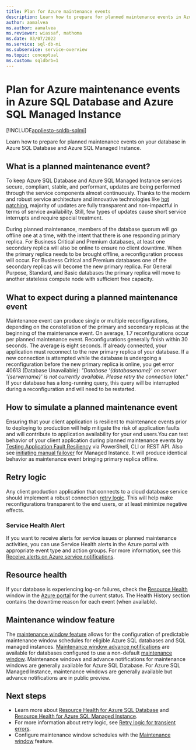 ```yaml
---
title: Plan for Azure maintenance events
description: Learn how to prepare for planned maintenance events in Azure SQL Database and Azure SQL Managed Instance.
author: aamalvea
ms.author: aamalvea
ms.reviewer: wiassaf, mathoma
ms.date: 03/07/2022
ms.service: sql-db-mi
ms.subservice: service-overview
ms.topic: conceptual
ms.custom: sqldbrb=1
---
```


# Plan for Azure maintenance events in Azure SQL Database and Azure SQL Managed Instance
[!INCLUDE[appliesto-sqldb-sqlmi](../includes/appliesto-sqldb-sqlmi.md)]

Learn how to prepare for planned maintenance events on your database in Azure SQL Database and Azure SQL Managed Instance.

## What is a planned maintenance event?

To keep Azure SQL Database and Azure SQL Managed Instance services secure, compliant, stable, and performant, updates are being performed through the service components almost continuously. Thanks to the modern and robust service architecture and innovative technologies like [hot patching](https://aka.ms/azuresqlhotpatching), majority of updates are fully transparent and non-impactful in terms of service availability. Still, few types of updates cause short service interrupts and require special treatment. 

During planned maintenance, members of the database quorum will go offline one at a time, with the intent that there is one responding primary replica. For Business Critical and Premium databases, at least one secondary replica will also be online to ensure no client downtime. When the primary replica needs to be brought offline, a reconfiguration process will occur. For Business Critical and Premium databases one of the secondary replicas will become the new primary replica. For General Purpose, Standard, and Basic databases the primary replica will move to another stateless compute node with sufficient free capacity.

## What to expect during a planned maintenance event

Maintenance event can produce single or multiple reconfigurations, depending on the constellation of the primary and secondary replicas at the beginning of the maintenance event. On average, 1.7 reconfigurations occur per planned maintenance event. Reconfigurations generally finish within 30 seconds. The average is eight seconds. If already connected, your application must reconnect to the new primary replica of your database. If a new connection is attempted while the database is undergoing a reconfiguration before the new primary replica is online, you get error 40613 (Database Unavailable): *"Database '{databasename}' on server '{servername}' is not currently available. Please retry the connection later."* If your database has a long-running query, this query will be interrupted during a reconfiguration and will need to be restarted.

## How to simulate a planned maintenance event

Ensuring that your client application is resilient to maintenance events prior to deploying to production will help mitigate the risk of application faults and will contribute to application availability for your end users.You can test behavior of your client application during planned maintenance events by [Testing Application Fault Resiliency](./high-availability-sla.md#testing-application-fault-resiliency) via PowerShell, CLI or REST API. Also see [initiating manual failover](https://aka.ms/mifailover-techblog) for Managed Instance. It will produce identical behavior as maintenance event bringing primary replica offline.

## Retry logic

Any client production application that connects to a cloud database service should implement a robust connection [retry logic](troubleshoot-common-connectivity-issues.md#retry-logic-for-transient-errors). This will help make reconfigurations transparent to the end users, or at least minimize negative effects.

### Service Health Alert

If you want to receive alerts for service issues or planned maintenance activities, you can use Service Health alerts in the Azure portal with appropriate event type and action groups. For more information, see this [Receive alerts on Azure service notifications](/azure/service-health/alerts-activity-log-service-notifications-portal#create-service-health-alert-using-azure-portal).

## Resource health

If your database is experiencing log-on failures, check the [Resource Health](/azure/service-health/resource-health-overview#get-started) window in the [Azure portal](https://portal.azure.com) for the current status. The Health History section contains the downtime reason for each event (when available).

## Maintenance window feature

The [maintenance window feature](maintenance-window.md) allows for the configuration of predictable maintenance window schedules for eligible Azure SQL databases and SQL managed instances. [Maintenance window advance notifications](../database/advance-notifications.md) are available for databases configured to use a non-default [maintenance window](maintenance-window.md). Maintenance windows and advance notifications for maintenance windows are generally available for Azure SQL Database. For Azure SQL Managed Instance, maintenance windows are generally available but advance notifications are in public preview.

## Next steps

- Learn more about [Resource Health for Azure SQL Database](resource-health-to-troubleshoot-connectivity.md?view=azuresql-db&preserve-view=true) and [Resource Health for Azure SQL Managed Instance](../managed-instance/resource-health-to-troubleshoot-connectivity.md?view=azuresql-mi&preserve-view=true).
- For more information about retry logic, see [Retry logic for transient errors](troubleshoot-common-connectivity-issues.md#retry-logic-for-transient-errors).
- Configure maintenance window schedules with the [Maintenance window](maintenance-window.md) feature.
